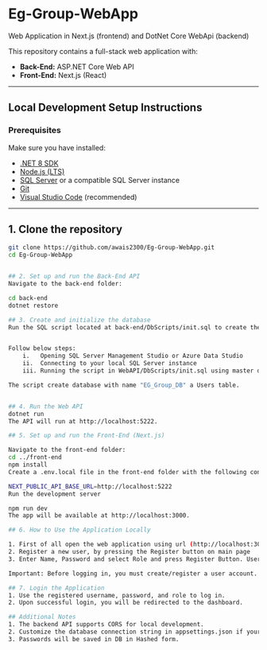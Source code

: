 # Eg-Group-WebApp
Web Application in Next.js (frontend) and DotNet Core WebApi (backend)

This repository contains a full-stack web application with:

- **Back-End:** ASP.NET Core Web API
- **Front-End:** Next.js (React)

---

## Local Development Setup Instructions

### Prerequisites

Make sure you have installed:

- [.NET 8 SDK](https://dotnet.microsoft.com/en-us/download/dotnet/8.0)
- [Node.js (LTS)](https://nodejs.org/en/)
- [SQL Server](https://www.microsoft.com/en-us/sql-server/sql-server-downloads) or a compatible SQL Server instance
- [Git](https://git-scm.com/)
- [Visual Studio Code](https://code.visualstudio.com/) (recommended)

---

## 1. Clone the repository

```bash
git clone https://github.com/awais2300/Eg-Group-WebApp.git
cd Eg-Group-WebApp


## 2. Set up and run the Back-End API
Navigate to the back-end folder:

cd back-end
dotnet restore

## 3. Create and initialize the database
Run the SQL script located at back-end/DbScripts/init.sql to create the database, tables.


Follow below steps:
    i.   Opening SQL Server Management Studio or Azure Data Studio
    ii.  Connecting to your local SQL Server instance
    iii. Running the script in WebAPI/DbScripts/init.sql using master db

The script create database with name "EG_Group_DB" a Users table.


## 4. Run the Web API
dotnet run
The API will run at http://localhost:5222.

## 5. Set up and run the Front-End (Next.js)

Navigate to the front-end folder:
cd ../front-end
npm install
Create a .env.local file in the front-end folder with the following content:

NEXT_PUBLIC_API_BASE_URL=http://localhost:5222
Run the development server

npm run dev
The app will be available at http://localhost:3000.

## 6. How to Use the Application Locally

1. First of all open the web application using url (http://localhost:3000/) 
2. Register a new user, by pressing the Register button on main page
3. Enter Name, Password and select Role and press Register Button. User will be created successfully

Important: Before logging in, you must create/register a user account.

## 7. Login the Application
1. Use the registered username, password, and role to log in.
2. Upon successful login, you will be redirected to the dashboard.

## Additional Notes
1. The backend API supports CORS for local development.
2. Customize the database connection string in appsettings.json if your SQL Server uses different credentials or settings.
3. Passwords will be saved in DB in Hashed form.